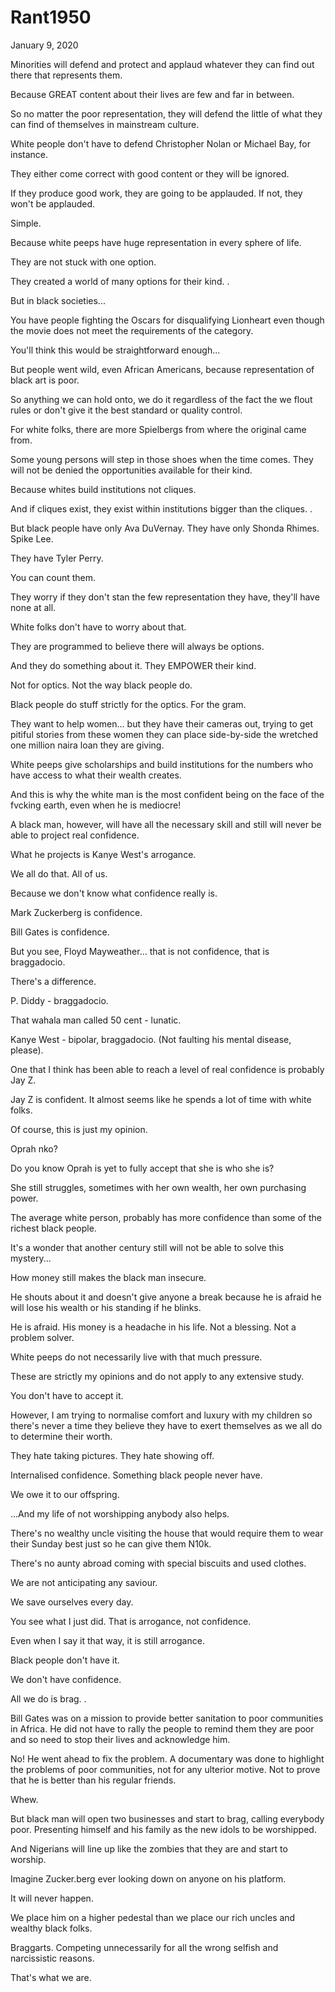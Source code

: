 # Rant1950


January 9, 2020

Minorities will defend and protect and applaud whatever they can find out there that represents them.

Because GREAT content about their lives are few and far in between.

So no matter the poor representation, they will defend the little of what they can find of themselves in mainstream culture.

White people don't have to defend Christopher Nolan or Michael Bay, for instance. 

They either come correct with good content or they will be ignored.

If they produce good work, they are going to be applauded. If not, they won't be applauded.

Simple.

Because white peeps have huge representation in every sphere of life.

They are not stuck with one option.

They created a world of many options for their kind.
.

But in black societies...

You have people fighting the Oscars for disqualifying Lionheart even though the movie does not meet the requirements of the category.

You'll think this would be straightforward enough...

But people went wild, even African Americans, because representation of black art is poor.

So anything we can hold onto, we do it regardless of the fact the we flout rules or don't give it the best standard or quality control.

For white folks, there are more Spielbergs from where the original came from.

Some young persons will step in those shoes when the time comes. They will not be denied the opportunities available for their kind.

Because whites build institutions not cliques.

And if cliques exist, they exist within institutions bigger than the cliques.
.

But black people have only Ava DuVernay. They have only Shonda Rhimes. Spike Lee.

They have Tyler Perry.

You can count them.

They worry if they don't stan the few representation they have, they'll have none at all.

White folks don't have to worry about that.

They are programmed to believe there will always be options.

And they do something about it. They EMPOWER their kind.

Not for optics. Not the way black people do.

Black people do stuff strictly for the optics. For the gram.

They want to help women... but they have their cameras out, trying to get pitiful stories from these women they can place side-by-side the wretched one million naira loan they are giving.

White peeps give scholarships and build institutions for the numbers who have access to what their wealth creates.

And this is why the white man is the most confident being on the face of the fvcking earth, even when he is mediocre!

A black man, however, will have all the necessary skill and still will never be able to project real confidence.

What he projects is Kanye West's arrogance. 

We all do that. All of us.

Because we don't know what confidence really is.

Mark Zuckerberg is confidence.

Bill Gates is confidence.

But you see, Floyd Mayweather... that is not confidence, that is braggadocio.

There's a difference.

P. Diddy - braggadocio.

That wahala man called 50 cent - lunatic.

Kanye West - bipolar, braggadocio. (Not faulting his mental disease, please).

One that I think has been able to reach a level of real confidence is  probably Jay Z.

Jay Z is confident. It almost seems like he spends a lot of time with white folks.

Of course, this is just my opinion.

Oprah nko?

Do you know Oprah is yet to fully accept that she is who she is?

She still struggles, sometimes  with her own wealth, her own purchasing power.

The average white person, probably has more confidence than some of the richest black people.

It's a wonder that another century still will not be able to solve this mystery...

How money still makes the black man insecure.

He shouts about it and doesn't give anyone a break because he is afraid he will lose his wealth or his standing if he blinks.

He is afraid. His money is a headache in his life. Not a blessing. Not a problem solver.

White peeps do not necessarily live with that much pressure.

These are strictly my opinions and do not apply to any extensive study.

You don't have to accept it.

However, I am trying to normalise comfort and luxury with my children so there's never a time they believe they have to exert themselves as we all do to determine their worth.

They hate taking pictures. They hate showing off. 

Internalised confidence. Something black people never have.

We owe it to our offspring.

...And my life of not worshipping anybody also helps.

There's no wealthy uncle visiting the house that would require them to wear their Sunday best just so he can give them N10k.

There's no aunty abroad coming with special biscuits and used clothes.

We are not anticipating any saviour.

We save ourselves every day.

You see what I just did. That is arrogance, not confidence.

Even when I say it that way, it is still arrogance.

Black people don't have it.

We don't have confidence.

All we do is brag. 
.

Bill Gates was on a mission to provide better sanitation to poor communities in Africa. He did not have to rally the people to remind them they are poor and so need to stop their lives and acknowledge him.

No! He went ahead to fix the problem. A documentary was done to highlight the problems of poor communities, not for any ulterior motive. Not to prove that he is better than his regular friends.

Whew.

But black man will open two businesses and start to brag, calling everybody poor. Presenting himself and his family as the new idols to be worshipped.

And Nigerians will line up like the zombies that they are and start to worship.

Imagine Zucker.berg ever looking down on anyone on his platform.

It will never happen.

We place him on a higher pedestal than we place our rich uncles and wealthy black folks.

Braggarts. Competing unnecessarily for all the wrong selfish and narcissistic reasons. 

That's what we are.
